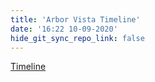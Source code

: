 ```yaml
---
title: 'Arbor Vista Timeline'
date: '16:22 10-09-2020'
hide_git_sync_repo_link: false
---
```




[Timeline](https://www.evernote.com/pub/rhoppel/arborvista)